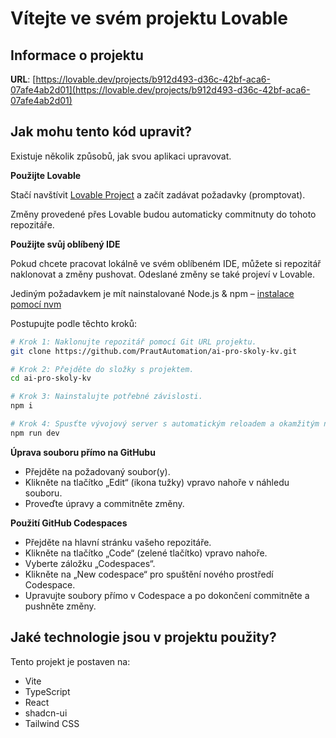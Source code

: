 # Vítejte ve svém projektu Lovable

## Informace o projektu

**URL**: [https://lovable.dev/projects/b912d493-d36c-42bf-aca6-07afe4ab2d01](https://lovable.dev/projects/b912d493-d36c-42bf-aca6-07afe4ab2d01)

## Jak mohu tento kód upravit?

Existuje několik způsobů, jak svou aplikaci upravovat.

**Použijte Lovable**

Stačí navštívit [Lovable Project](https://lovable.dev/projects/b912d493-d36c-42bf-aca6-07afe4ab2d01) a začít zadávat požadavky (promptovat).

Změny provedené přes Lovable budou automaticky commitnuty do tohoto repozitáře.

**Použijte svůj oblíbený IDE**

Pokud chcete pracovat lokálně ve svém oblíbeném IDE, můžete si repozitář naklonovat a změny pushovat. Odeslané změny se také projeví v Lovable.

Jediným požadavkem je mít nainstalované Node.js & npm – [instalace pomocí nvm](https://github.com/nvm-sh/nvm#installing-and-updating)

Postupujte podle těchto kroků:

```sh
# Krok 1: Naklonujte repozitář pomocí Git URL projektu.
git clone https://github.com/PrautAutomation/ai-pro-skoly-kv.git

# Krok 2: Přejděte do složky s projektem.
cd ai-pro-skoly-kv

# Krok 3: Nainstalujte potřebné závislosti.
npm i

# Krok 4: Spusťte vývojový server s automatickým reloadem a okamžitým náhledem.
npm run dev
```

**Úprava souboru přímo na GitHubu**

* Přejděte na požadovaný soubor(y).
* Klikněte na tlačítko „Edit“ (ikona tužky) vpravo nahoře v náhledu souboru.
* Proveďte úpravy a commitněte změny.

**Použití GitHub Codespaces**

* Přejděte na hlavní stránku vašeho repozitáře.
* Klikněte na tlačítko „Code“ (zelené tlačítko) vpravo nahoře.
* Vyberte záložku „Codespaces“.
* Klikněte na „New codespace“ pro spuštění nového prostředí Codespace.
* Upravujte soubory přímo v Codespace a po dokončení commitněte a pushněte změny.

## Jaké technologie jsou v projektu použity?

Tento projekt je postaven na:

* Vite
* TypeScript
* React
* shadcn-ui
* Tailwind CSS

